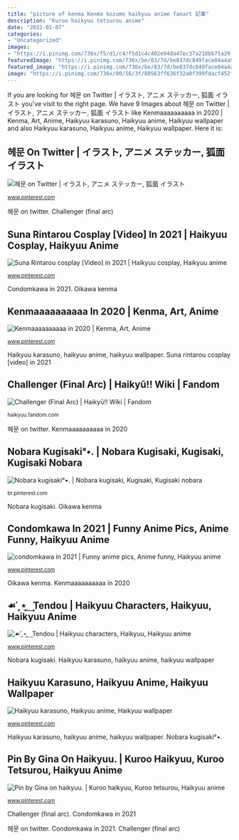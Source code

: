 ```yaml
---
title: "picture of kenma Kenma kozume haikyuu anime fanart 記事"
description: "Kuroo haikyuu tetsurou anime"
date: "2022-01-07"
categories:
- "Uncategorized"
images:
- "https://i.pinimg.com/736x/f5/d1/c4/f5d1c4c402e94da47ec37a218bb75a29.jpg"
featuredImage: "https://i.pinimg.com/736x/be/83/7d/be837dc849face04a4a9262a8018ea4b.jpg"
featured_image: "https://i.pinimg.com/736x/be/83/7d/be837dc849face04a4a9262a8018ea4b.jpg"
image: "https://i.pinimg.com/736x/80/56/3f/80563ff636f32a0f399fdacf452fc349.jpg"
---
```


If you are looking for 헤문 on Twitter | イラスト, アニメ ステッカー, 狐面 イラスト you've visit to the right page. We have 9 Images about 헤문 on Twitter | イラスト, アニメ ステッカー, 狐面 イラスト like Kenmaaaaaaaaaa in 2020 | Kenma, Art, Anime, Haikyuu karasuno, Haikyuu anime, Haikyuu wallpaper and also Haikyuu karasuno, Haikyuu anime, Haikyuu wallpaper. Here it is:

## 헤문 On Twitter | イラスト, アニメ ステッカー, 狐面 イラスト

![헤문 on Twitter | イラスト, アニメ ステッカー, 狐面 イラスト](https://i.pinimg.com/736x/05/6f/ec/056fec3391edd2d8f43b9564af5619a5.jpg "Oikawa kenma")

<small>www.pinterest.com</small>

헤문 on twitter. Challenger (final arc)

## Suna Rintarou Cosplay [Video] In 2021 | Haikyuu Cosplay, Haikyuu Anime

![Suna Rintarou cosplay [Video] in 2021 | Haikyuu cosplay, Haikyuu anime](https://i.pinimg.com/736x/f5/d1/c4/f5d1c4c402e94da47ec37a218bb75a29.jpg "Challenger (final arc)")

<small>www.pinterest.com</small>

Condomkawa in 2021. Oikawa kenma

## Kenmaaaaaaaaaa In 2020 | Kenma, Art, Anime

![Kenmaaaaaaaaaa in 2020 | Kenma, Art, Anime](https://i.pinimg.com/736x/80/56/3f/80563ff636f32a0f399fdacf452fc349.jpg "Kenma kozume haikyuu anime fanart 記事")

<small>www.pinterest.com</small>

Haikyuu karasuno, haikyuu anime, haikyuu wallpaper. Suna rintarou cosplay [video] in 2021

## Challenger (Final Arc) | Haikyū!! Wiki | Fandom

![Challenger (Final Arc) | Haikyū!! Wiki | Fandom](https://static.wikia.nocookie.net/haikyuu/images/f/fc/Chapter370.jpg/revision/latest?cb=20191029042512 "Challenger (final arc)")

<small>haikyuu.fandom.com</small>

헤문 on twitter. Kenmaaaaaaaaaa in 2020

## Nobara Kugisaki°•. | Nobara Kugisaki, Kugisaki, Kugisaki Nobara

![Nobara kugisaki°•. | Nobara kugisaki, Kugisaki, Kugisaki nobara](https://i.pinimg.com/736x/72/98/e0/7298e03f3326d7d86d58d02afe974b59.jpg "헤문 on twitter")

<small>br.pinterest.com</small>

Nobara kugisaki. Oikawa kenma

## Condomkawa In 2021 | Funny Anime Pics, Anime Funny, Haikyuu Anime

![condomkawa in 2021 | Funny anime pics, Anime funny, Haikyuu anime](https://i.pinimg.com/736x/45/52/42/455242a06ede437ed15d0ab0c5c86374.jpg "Kenmaaaaaaaaaa in 2020")

<small>www.pinterest.com</small>

Oikawa kenma. Kenmaaaaaaaaaa in 2020

## ☙ʾ˳⋆ ͚ ͢ Tendou | Haikyuu Characters, Haikyuu, Haikyuu Anime

![☙ʾ˳⋆ ͚ ͢ Tendou | Haikyuu characters, Haikyuu, Haikyuu anime](https://i.pinimg.com/736x/24/3b/7e/243b7e7d8741a4cb2ffc6c31026489cf.jpg "Pin by gina on haikyuu.")

<small>www.pinterest.com</small>

Nobara kugisaki. Haikyuu karasuno, haikyuu anime, haikyuu wallpaper

## Haikyuu Karasuno, Haikyuu Anime, Haikyuu Wallpaper

![Haikyuu karasuno, Haikyuu anime, Haikyuu wallpaper](https://i.pinimg.com/736x/46/2d/10/462d1020ccfe035d988279d5bf936079--anime-boys-haikyuu.jpg "Kuroo haikyuu tetsurou anime")

<small>www.pinterest.com</small>

Haikyuu karasuno, haikyuu anime, haikyuu wallpaper. Nobara kugisaki°•.

## Pin By Gina On Haikyuu. | Kuroo Haikyuu, Kuroo Tetsurou, Haikyuu Anime

![Pin by Gina on haikyuu. | Kuroo haikyuu, Kuroo tetsurou, Haikyuu anime](https://i.pinimg.com/736x/be/83/7d/be837dc849face04a4a9262a8018ea4b.jpg "Oikawa kenma")

<small>www.pinterest.com</small>

Challenger (final arc). Condomkawa in 2021

헤문 on twitter. Condomkawa in 2021. Challenger (final arc)
